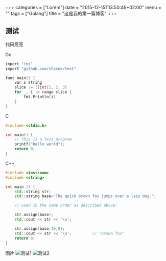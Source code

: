 +++
categories = ["Lorem"]
date = "2015-12-15T13:50:46+02:00"
menu = ""
tags = ["Golang"]
title = "这是我的第一篇博客"
+++

## 测试
代码高亮

Go

~~~C
import "fmt"
import "github.com/chasex/test"

func main() {
    var s string
    slice := []int{1, 2, 3}
    for _, i := range slice {
        fmt.Println(i)    
    }
}
~~~

C

~~~C
#include <stdio.h>

int main() {
    // This is a test program
    printf("hello world");    
    return 0;
}
~~~

C++

~~~C++
#include <iostream>
#include <string>

int main () {
    std::string str;
    std::string base="The quick brown fox jumps over a lazy dog.";

    // used in the same order as described above:

    str.assign(base);
    std::cout << str << '\n';

    str.assign(base,10,9);
    std::cout << str << '\n';         // "brown fox"
    return 0;
}
~~~
图片
![测试1](/banners/placeholder.png)
![测试2](/banners/home-bg.jpg)
